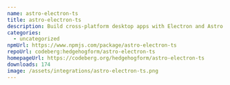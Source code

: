 ```yaml
---
name: astro-electron-ts
title: astro-electron-ts
description: Build cross-platform desktop apps with Electron and Astro
categories:
  - uncategorized
npmUrl: https://www.npmjs.com/package/astro-electron-ts
repoUrl: codeberg:hedgehogform/astro-electron-ts
homepageUrl: https://codeberg.org/hedgehogform/astro-electron-ts
downloads: 174
image: /assets/integrations/astro-electron-ts.png
---
```

